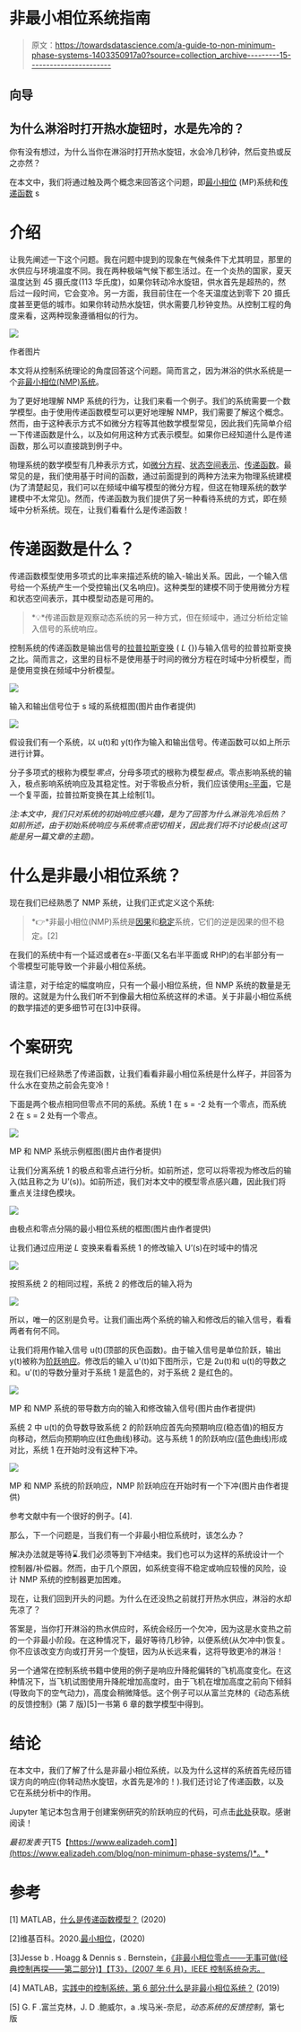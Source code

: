 # 非最小相位系统指南

> 原文：<https://towardsdatascience.com/a-guide-to-non-minimum-phase-systems-1403350917a0?source=collection_archive---------15----------------------->

## 向导

## 为什么淋浴时打开热水旋钮时，水是先冷的？

你有没有想过，为什么当你在淋浴时打开热水旋钮，水会冷几秒钟，然后变热或反之亦然？

在本文中，我们将通过触及两个概念来回答这个问题，即[最小相位](https://en.wikipedia.org/wiki/Minimum_phase) (MP)系统和[传递函数](https://en.wikipedia.org/wiki/Transfer_function) s

# 介绍

让我先阐述一下这个问题。我在问题中提到的现象在气候条件下尤其明显，那里的水供应与环境温度不同。我在两种极端气候下都生活过。在一个炎热的国家，夏天温度达到 45 摄氏度(113 华氏度)，如果你转动冷水旋钮，供水首先是超热的，然后过一段时间，它会变冷。另一方面，我目前住在一个冬天温度达到零下 20 摄氏度甚至更低的城市。如果你转动热水旋钮，供水需要几秒钟变热。从控制工程的角度来看，这两种现象遵循相似的行为。

![](img/1d099d0cceae316ecaba29b179356cb9.png)

作者图片

本文将从控制系统理论的角度回答这个问题。简而言之，因为淋浴的供水系统是一个[非最小相位(NMP)系统](https://en.wikipedia.org/wiki/Minimum_phase#Non-minimum_phase)。

为了更好地理解 NMP 系统的行为，让我们来看一个例子。我们的系统需要一个数学模型。由于使用传递函数模型可以更好地理解 NMP，我们需要了解这个概念。然而，由于这种表示方式不如微分方程等其他数学模型常见，因此我们先简单介绍一下传递函数是什么，以及如何用这种方式表示模型。如果你已经知道什么是传递函数，那么可以直接跳到例子中。

物理系统的数学模型有几种表示方式，如[微分方程](https://en.wikipedia.org/wiki/State-space_representation)、[状态空间表示](https://en.wikipedia.org/wiki/State-space_representation)、[传递函数](https://en.wikipedia.org/wiki/Transfer_function)。最常见的是，我们使用基于时间的函数，通过前面提到的两种方法来为物理系统建模(为了清楚起见，我们可以在频域中编写模型的微分方程，但这在物理系统的数学建模中不太常见)。然而，传递函数为我们提供了另一种看待系统的方式，即在频域中分析系统。现在，让我们看看什么是传递函数！

# 传递函数是什么？

传递函数模型使用多项式的比率来描述系统的输入-输出关系。因此，一个输入信号给一个系统产生一个受控输出(又名响应)。这种类型的建模不同于使用微分方程和状态空间表示，其中模型动态是可用的。

> *💡*传递函数是观察动态系统的另一种方式，但在频域中，通过分析给定输入信号的系统响应。

控制系统的传递函数是输出信号的[拉普拉斯变换](https://en.wikipedia.org/wiki/Laplace_transform) ( *L* {})与输入信号的拉普拉斯变换之比。简而言之，这里的目标不是使用基于时间的微分方程在时域中分析模型，而是使用变换在频域中分析模型。

![](img/376f57a96d50f2aad194c8a208ca5264.png)

输入和输出信号位于 s 域的系统框图(图片由作者提供)

![](img/bfca8d68cb86e9658e3c4e0aef5aab30.png)

假设我们有一个系统，以 u(t)和 y(t)作为输入和输出信号。传递函数可以如上所示进行计算。

分子多项式的根称为模型*零点*，分母多项式的根称为模型*极点*。零点影响系统的输入，极点影响系统响应及其稳定性。对于零极点分析，我们应该使用[*s*-平面](https://en.wikipedia.org/wiki/S-plane)，它是一个复平面，拉普拉斯变换在其上绘制[1]。

*注:本文中，我们只对系统的初始响应感兴趣，是为了回答为什么淋浴先冷后热？如前所述，由于初始系统响应与系统零点密切相关，因此我们将不讨论极点(这可能是另一篇文章的主题)。*

# 什么是非最小相位系统？

现在我们已经熟悉了 NMP 系统，让我们正式定义这个系统:

> *👉*非最小相位(NMP)系统是[因果](https://en.wikipedia.org/wiki/Causal_system)和[稳定](https://en.wikipedia.org/wiki/BIBO_stability)系统，它们的逆是因果的但不稳定。[2]

在我们的系统中有一个延迟或者在*s*-平面(又名右半平面或 RHP)的右半部分有一个零模型可能导致一个非最小相位系统。

请注意，对于给定的幅度响应，只有一个最小相位系统，但 NMP 系统的数量是无限的。这就是为什么我们听不到像最大相位系统这样的术语。关于非最小相位系统的数学描述的更多细节可在[3]中获得。

# 个案研究

现在我们已经熟悉了传递函数，让我们看看非最小相位系统是什么样子，并回答为什么水在变热之前会先变冷！

下面是两个极点相同但零点不同的系统。系统 1 在 s = -2 处有一个零点，而系统 2 在 s = 2 处有一个零点。

![](img/c9ea471e62aaabb42f6ee3ba75b219a9.png)

MP 和 NMP 系统示例框图(图片由作者提供)

让我们分离系统 1 的极点和零点进行分析。如前所述，您可以将零视为修改后的输入(姑且称之为 U’(s))。如前所述，我们对本文中的模型零点感兴趣，因此我们将重点关注绿色模块。

![](img/4b98778ef5cacad41617b5f49297cb6f.png)

由极点和零点分隔的最小相位系统的框图(图片由作者提供)

让我们通过应用逆 *L* 变换来看看系统 1 的修改输入 U’(s)在时域中的情况

![](img/7116e130292aefb6bca55cf4dff82413.png)

按照系统 2 的相同过程，系统 2 的修改后的输入将为

![](img/0a9af48b9e926cc73230ae38a79577ec.png)

所以，唯一的区别是负号。让我们画出两个系统的输入和修改后的输入信号，看看两者有何不同。

让我们将用作输入信号 u(t)(顶部的灰色函数)。由于输入信号是单位阶跃，输出 y(t)被称为[阶跃响应](https://en.wikipedia.org/wiki/Step_response)。修改后的输入 u'(t)如下图所示，它是 2u(t)和 u(t)的导数之和。u'(t)的导数分量对于系统 1 是蓝色的，对于系统 2 是红色的。

![](img/9cc9036f21253f82230534e0ba524f6b.png)

MP 和 NMP 系统的带导数方向的输入和修改输入信号(图片由作者提供)

系统 2 中 u(t)的负导数导致系统 2 的阶跃响应首先向预期响应(稳态值)的相反方向移动，然后向预期响应(红色曲线)移动。这与系统 1 的阶跃响应(蓝色曲线)形成对比，系统 1 在开始时没有这种下冲。

![](img/b83e49de8756edbde3793e553c79e5ba.png)

MP 和 NMP 系统的阶跃响应，NMP 阶跃响应在开始时有一个下冲(图片由作者提供)

参考文献中有一个很好的例子。[4].

那么，下一个问题是，当我们有一个非最小相位系统时，该怎么办？

解决办法就是等待⌛.我们必须等到下冲结束。我们也可以为这样的系统设计一个控制器/补偿器。然而，由于几个原因，如系统变得不稳定或响应较慢的风险，设计 NMP 系统的控制器更加困难。

现在，让我们回到开头的问题。为什么在还没热之前就打开热水供应，淋浴的水却先凉了？

答案是，当你打开淋浴的热水供应时，系统会经历一个欠冲，因为这是水变热之前的一个非最小阶段。在这种情况下，最好等待几秒钟，以便系统(从欠冲中)恢复。你不应该改变方向或打开另一个旋钮，因为从长远来看，这将导致更冷的淋浴！

另一个通常在控制系统书籍中使用的例子是响应升降舵偏转的飞机高度变化。在这种情况下，当飞机试图使用升降舵增加高度时，由于飞机在增加高度之前向下倾斜(导致向下的空气动力)，高度会稍微降低。这个例子可以从富兰克林的《动态系统的反馈控制》(第 7 版)[5]一书第 6 章的数学模型中得到。

# 结论

在本文中，我们了解了什么是非最小相位系统，以及为什么这样的系统首先经历错误方向的响应(你转动热水旋钮，水首先是冷的！).我们还讨论了传递函数，以及它在系统分析中的作用。

Jupyter 笔记本包含用于创建案例研究的阶跃响应的代码，可点击[此处](https://github.com/e-alizadeh/medium/blob/master/notebooks/Non-Minimum_Phase_Systems.ipynb)获取。感谢阅读！

*最初发表于*[T5【https://www.ealizadeh.com】](https://www.ealizadeh.com/blog/non-minimum-phase-systems/)*。*

# 参考

[1] MATLAB，[什么是传递函数模型？](https://www.mathworks.com/help/ident/ug/what-are-transfer-function-models.html) (2020)

[2]维基百科。2020.[最小相位](https://en.wikipedia.org/wiki/Minimum_phase)，(2020)

[3]Jesse b . Hoagg & Dennis s . Bernstein，[《非最小相位零点——无事可做(经典控制再探——第二部分)】【T3》，(2007 年 6 月)，IEEE 控制系统杂志。](https://ieeexplore.ieee.org/abstract/document/4213166)

[4] MATLAB，[实践中的控制系统，第 6 部分:什么是非最小相位系统？](https://www.youtube.com/watch?v=jGEkmDRsq_M) (2019)

[5] G. F .富兰克林，J. D .鲍威尔，a .埃马米-奈尼，*动态系统的反馈控制*，第七版